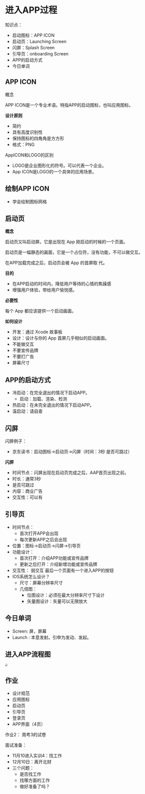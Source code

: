 # 进入APP过程

知识点：

- 启动图标：APP ICON
- 启动页：Launching Screen
- 闪屏：Splash Screen
- 引导页：onboarding Screen
- APP的启动方式
- 今日单词

## APP ICON

概念

APP ICON是一个专业术语。特指APP的启动图标，也叫应用图标。

**设计原则**

- 简约
- 具有高度识别性
- 保持图标的四⻆角是⽅方形
- 格式：PNG

AppICON和LOGO的区别

- LOGO是企业图形化的符号。可以代表一个企业。
- App ICON是LOGO的一个具体的应用场景。

## 绘制APP ICON

- 学会绘制图标网格



## 启动页

**概念**

启动页又叫启动屏。它是出现在 App 刚启动的时候的一个页面。

启动页是一幅静态的画面，它是一个占位符，没有功能，不可以做交互。

在APP加载完成之后，启动页会被 App 的⾸屏取 代。

**目的**

- 在APP启动的时间内，降低用户等待的心情的焦躁感
- 增强用户体验，带给用户愉悦感。

**必要性**

每个 App 都应该提供⼀个启动画面。

**如何设计**

- 开发：通过 Xcode 故事板
- 设计：设计与你的 App 首屏几乎相似的启动画面。
- 不能做交互
- 不要宣传品牌
- 不要打广告
- 屏幕尺寸

## APP的启动方式

- 冷启动：在完全退出的情况下启动APP。
  - 启动：加载、渲染、检测
- 热启动：在未完全退出的情况下启动APP。
- 温启动：请自查

## 闪屏

闪屏例子：

- 京东读书：启动图标→启动页→闪屏（时间：3秒 是否可跳过）

**闪屏**

- 时间节点：闪屏出现在启动页完成之后，AAP首页出现之前。
- 时长：通常3秒
- 是否可跳过
- 内容：商业广告
- 交互性：可以有

## 引导页

- 时间节点：
  - 首次打开APP会出现
  - 每次更新APP之后会出现
- 位置：图标→启动页→闪屏→引导页
- 功能设计：
  - 首次打开：介绍APP功能或宣传品牌
  - 更新之后打开：介绍新增功能或宣传品牌
- 交互性： 弱交互  最后一个页面有一个进入APP的按钮
- IOS系统怎么设计？
  - 尺寸：屏幕分辨率尺寸
  - 几倍图：
    - 位图设计：必须在最大分辨率尺寸下设计
    - 矢量图设计：矢量可以无限放大

## 今日单词

- Screen:  屏，屏幕
- Launch : 本意发射。引申为发动、发起。

## 进入APP流程图

<img src="/Users/zj/ui-notes/ux/images/app-entry.png" style="zoom:50%;" />

## 作业

- 设计规范
- 应用图标
- 启动页
- 引导页
- 登录页
- APP界面（4页）

作业2： 周考3的试卷

面试准备：

- 11月10进入实训4：找工作
- 12月10日：离开北财
- 三个问题：
  - 是否找工作
  - 找哪方面的工作
  - 做好准备了吗？

